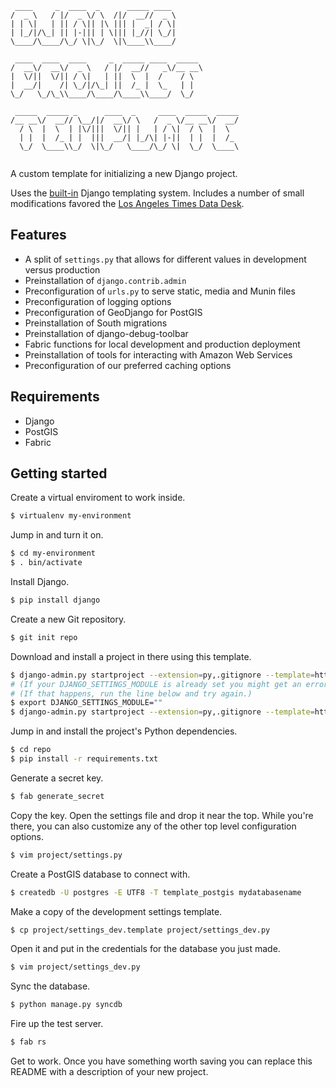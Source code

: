 <pre><code> ____     _  ____  _      _____ ____               
/  _ \   / |/  _ \/ \  /|/  __//  _ \              
| | \|   | || / \|| |\ ||| |  _| / \|              
| |_/|/\_| || |-||| | \||| |_//| \_/|              
\____/\____/\_/ \|\_/  \|\____\\____/              
                                                   
 ____  ____  ____     _  _____ ____  _____         
/  __\/  __\/  _ \   / |/  __//   _\/__ __\        
|  \/||  \/|| / \|   | ||  \  |  /    / \          
|  __/|    /| \_/|/\_| ||  /_ |  \_   | |          
\_/   \_/\_\\____/\____/\____\\____/  \_/          
                                                   
 _____  _____ _      ____  _     ____  _____  _____
/__ __\/  __// \__/|/  __\/ \   /  _ \/__ __\/  __/
  / \  |  \  | |\/|||  \/|| |   | / \|  / \  |  \  
  | |  |  /_ | |  |||  __/| |_/\| |-||  | |  |  /_ 
  \_/  \____\\_/  \|\_/   \____/\_/ \|  \_/  \____\
                                                   </code></pre>

A custom template for initializing a new Django project. 

Uses the [built-in](https://docs.djangoproject.com/en/1.5/ref/django-admin/#startproject-projectname-destination) Django templating system. Includes a number of small modifications favored the [Los Angeles Times Data Desk](http://datadesk.latimes.com).

Features
--------

* A split of ``settings.py`` that allows for different values in development versus production
* Preinstallation of ``django.contrib.admin``
* Preconfiguration of ``urls.py`` to serve static, media and Munin files
* Preconfiguration of logging options
* Preconfiguration of GeoDjango for PostGIS
* Preinstallation of South migrations
* Preinstallation of django-debug-toolbar
* Fabric functions for local development and production deployment
* Preinstallation of tools for interacting with Amazon Web Services
* Preconfiguration of our preferred caching options

Requirements
------------

* Django
* PostGIS
* Fabric

Getting started
---------------

Create a virtual enviroment to work inside.

```bash
$ virtualenv my-environment
```

Jump in and turn it on.

```bash
$ cd my-environment
$ . bin/activate
```

Install Django.

```bash
$ pip install django
```

Create a new Git repository.

```bash
$ git init repo
```

Download and install a project in there using this template.

```bash
$ django-admin.py startproject --extension=py,.gitignore --template=https://github.com/datadesk/django-project-template/archive/master.zip project repo
# (If your DJANGO_SETTINGS_MODULE is already set you might get an error.) 
# (If that happens, run the line below and try again.)
$ export DJANGO_SETTINGS_MODULE=""
$ django-admin.py startproject --extension=py,.gitignore --template=https://github.com/datadesk/django-project-template/archive/master.zip project repo
```

Jump in and install the project's Python dependencies.

```bash
$ cd repo
$ pip install -r requirements.txt
```

Generate a secret key.

```bash
$ fab generate_secret
```

Copy the key. Open the settings file and drop it near the top. While you're there, you can also customize any of the other top level configuration options.

```bash
$ vim project/settings.py
```

Create a PostGIS database to connect with.

```bash
$ createdb -U postgres -E UTF8 -T template_postgis mydatabasename
```

Make a copy of the development settings template.

```bash
$ cp project/settings_dev.template project/settings_dev.py
```

Open it and put in the credentials for the database you just made.

```bash
$ vim project/settings_dev.py
```

Sync the database.

```bash
$ python manage.py syncdb
```

Fire up the test server.

```bash
$ fab rs
```

Get to work. Once you have something worth saving you can replace this README with a description of your new project.

